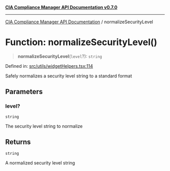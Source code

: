 [**CIA Compliance Manager API Documentation v0.7.0**](../README.md)

***

[CIA Compliance Manager API Documentation](../globals.md) / normalizeSecurityLevel

# Function: normalizeSecurityLevel()

> **normalizeSecurityLevel**(`level`?): `string`

Defined in: [src/utils/widgetHelpers.tsx:114](https://github.com/Hack23/cia-compliance-manager/blob/main/src/utils/widgetHelpers.tsx#L114)

Safely normalizes a security level string to a standard format

## Parameters

### level?

`string`

The security level string to normalize

## Returns

`string`

A normalized security level string
